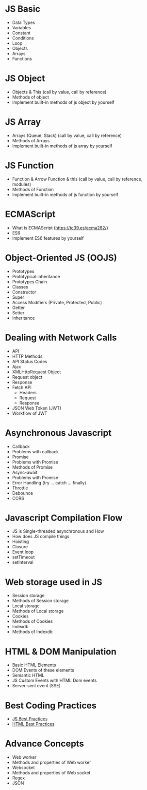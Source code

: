 # JS Basic
- Data Types
- Variables
- Constant
- Conditions
- Loop
- Objects
- Arrays
- Functions

# JS Object
- Objects & This (call by value, call by reference)
- Methods of object
- Implement built-in methods of js object by yourself

# JS Array
- Arrays (Queue, Stack) (call by value, call by reference)
- Methods of Arrays
- Implement built-in methods of js array by yourself

# JS Function
- Function & Arrow Function & this (call by value, call by reference, modules)
- Methods of Function
- Implement built-in methods of js function by yourself

# ECMAScript
- What is ECMAScript (https://tc39.es/ecma262/)
- ES6
- Implement ES6 features by yourself

# Object-Oriented JS (OOJS)
- Prototypes
- Prototypical inheritance
- Prototypes Chain
- Classes
- Constructor
- Super
- Access Modifiers (Private, Protected, Public)
- Getter
- Setter
- Inheritance

# Dealing with Network Calls
- API
- HTTP Methods
- API Status Codes
- Ajax
- XMLHttpRequest Object
- Request object
- Response
- Fetch API
    - Headers
    - Request
    - Response
- JSON Web Token (JWT)
- Workflow of JWT

# Asynchronous Javascript
- Callback
- Problems with callback
- Promise
- Problems with Promise
- Methods of Promise
- Async-await
- Problems with Promise
- Error Handling (try … catch … finally)
- Throttle
- Debounce
- CORS
# Javascript Compilation Flow
- JS is Single-threaded asynchronous and How
- How does JS compile things
- Hoisting
- Closure
- Event loop
- setTimeout
- setInterval
# Web storage used in JS
- Session storage
- Methods of Session storage
- Local storage
- Methods of Local storage
- Cookies
- Methods of Cookies
- Indexdb
- Methods of Indexdb
# HTML & DOM Manipulation
- Basic HTML Elements
- DOM Events of these elements
- Semantic HTML
- JS Custom Events with HTML Dom events
- Server-sent event (SSE)
# Best Coding Practices
- [JS Best Practices](https://github.com/airbnb/javascript)
- [HTML Best Practices](https://google.github.io/styleguide/htmlcssguide.html)
# Advance Concepts
- Web worker
- Methods and properties of Web worker
- Websocket
- Methods and properties of Web socket
- Regex
- JSON